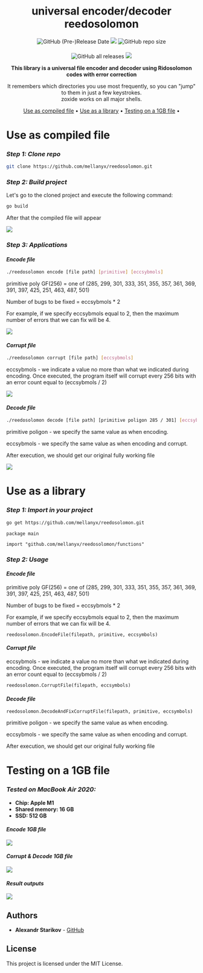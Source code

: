 <!-- markdownlint-configure-file {
  "MD013": {
    "code_blocks": false,
    "tables": false
  },
  "MD033": false,
  "MD041": false
} -->

<div align="center">

# universal encoder/decoder reedosolomon

<img alt="GitHub (Pre-)Release Date" src="https://img.shields.io/github/release-date-pre/mellanyx/reedosolomon">
<img src="https://img.shields.io/github/v/release/mellanyx/reedosolomon">
<img alt="GitHub repo size" src="https://img.shields.io/github/repo-size/mellanyx/reedosolomon">

####

<img alt="GitHub all releases" src="https://img.shields.io/github/downloads/mellanyx/reedosolomon/total">
<img src="https://img.shields.io/github/go-mod/go-version/mellanyx/reedosolomon">

**This library is a universal file encoder and decoder using Ridosolomon codes with error correction**

It remembers which directories you use most frequently, so you can "jump" to
them in just a few keystrokes.<br />
zoxide works on all major shells.

[Use as compiled file](#use-as-compiled-file) •
[Use as a library](#use-as-a-library) •
[Testing on a 1GB file](#testing-on-a-1gb-file) •

</div>

# Use as compiled file

### *Step 1: Clone repo*

```sh
git clone https://github.com/mellanyx/reedosolomon.git
```

### *Step 2: Build project*

Let's go to the cloned project and execute the following command:

```sh
go build
```
After that the compiled file will appear

![](assetsForReadMe/gifs/build.gif)


### *Step 3: Applications*

#### *Encode file*

```sh
./reedosolomon encode [file path] [primitive] [eccsybmols]
```

primitive poly GF(256) = one of (285, 299, 301, 333, 351, 355, 357, 361, 369, 391, 397, 425, 251, 463, 487, 501)

Number of bugs to be fixed = eccsybmols * 2

For example, if we specify eccsybmols equal to 2, then the maximum number of errors that we can fix will be 4.

![](assetsForReadMe/gifs/encode.gif)


#### *Corrupt file*


```sh
./reedosolomon corrupt [file path] [eccsybmols]
```

eccsybmols - we indicate a value no more than what we indicated during encoding. Once executed, the program itself will corrupt every 256 bits with an error count equal to (eccsybmols / 2)

![](assetsForReadMe/gifs/corrupt.gif)


#### *Decode file*

```sh
./reedosolomon decode [file path] [primitive poligon 285 / 301] [eccsybmols]
```

primitive poligon - we specify the same value as when encoding.

eccsybmols - we specify the same value as when encoding and corrupt.

After execution, we should get our original fully working file

![](assetsForReadMe/gifs/decode.gif)



# Use as a library

### *Step 1: Import in your project*

```sh
go get https://github.com/mellanyx/reedosolomon.git
```

```golang
package main

import "github.com/mellanyx/reedosolomon/functions"
```

### *Step 2: Usage*

#### *Encode file*

primitive poly GF(256) = one of (285, 299, 301, 333, 351, 355, 357, 361, 369, 391, 397, 425, 251, 463, 487, 501)

Number of bugs to be fixed = eccsybmols * 2

For example, if we specify eccsybmols equal to 2, then the maximum number of errors that we can fix will be 4.

```golang
reedosolomon.EncodeFile(filepath, primitive, eccsymbols)
```

#### *Corrupt file*

eccsybmols - we indicate a value no more than what we indicated during encoding. Once executed, the program itself will corrupt every 256 bits with an error count equal to (eccsybmols / 2)

```golang
reedosolomon.CorruptFile(filepath, eccsymbols)
```

#### *Decode file*

```golang
reedosolomon.DecodeAndFixCorruptFile(filepath, primitive, eccsymbols)
```

primitive poligon - we specify the same value as when encoding.

eccsybmols - we specify the same value as when encoding and corrupt.

After execution, we should get our original fully working file

# Testing on a 1GB file

### *Tested on MacBook Air 2020:*
* **Chip: Apple M1**
* **Shared memory: 16 GB**
* **SSD: 512 GB**

#### *Encode 1GB file*

![](assetsForReadMe/screenshots/encode_1GB.png)

#### *Corrupt & Decode 1GB file*

![](assetsForReadMe/screenshots/corrupt_decode_1GB.png)

#### *Result outputs*

![](assetsForReadMe/screenshots/results_1GB.png)

## Authors

* **Alexandr Starikov** - [GitHub](https://github.com/mellanyx)

## License

This project is licensed under the MIT License.
